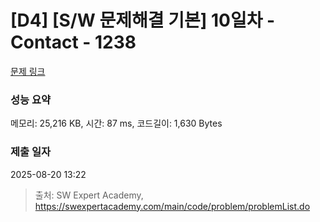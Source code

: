 # [D4] [S/W 문제해결 기본] 10일차 - Contact - 1238 

[문제 링크](https://swexpertacademy.com/main/code/problem/problemDetail.do?contestProbId=AV15B1cKAKwCFAYD) 

### 성능 요약

메모리: 25,216 KB, 시간: 87 ms, 코드길이: 1,630 Bytes

### 제출 일자

2025-08-20 13:22



> 출처: SW Expert Academy, https://swexpertacademy.com/main/code/problem/problemList.do